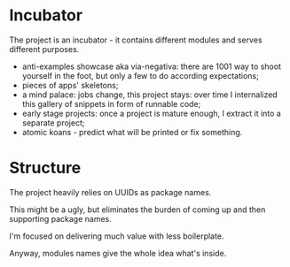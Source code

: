 
# Incubator

The project is an incubator - it contains different modules and serves different purposes.

- anti-examples showcase aka via-negativa: there are 1001 way to shoot yourself in the foot, but only a few to do according expectations;
- pieces of apps' skeletons;
- a mind palace: jobs change, this project stays: over time I internalized this gallery of snippets in form of runnable code;
- early stage projects: once a project is mature enough, I extract it into a separate project;
- atomic koans - predict what will be printed or fix something.

# Structure

The project heavily relies on UUIDs as package names.

This might be a ugly, but eliminates the burden of coming up and then supporting package names.

I'm focused on delivering much value with less boilerplate.

Anyway, modules names give the whole idea what's inside.